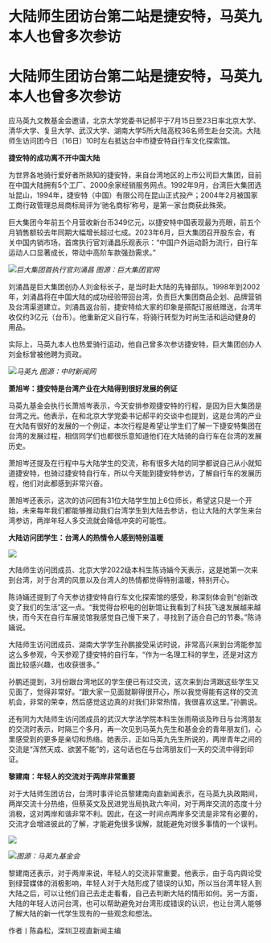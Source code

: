 # 大陆师生团访台第二站是捷安特，马英九本人也曾多次参访

# 大陆师生团访台第二站是捷安特，马英九本人也曾多次参访

应马英九文教基金会邀请，北京大学党委书记郝平于7月15日至23日率北京大学、清华大学、复旦大学、武汉大学、湖南大学5所大陆高校36名师生赴台交流。大陆师生访问团今日（16日）10时左右抵达台中市捷安特自行车文化探索馆。

**捷安特的成功离不开中国大陆**

为世界各地骑行爱好者所熟知的捷安特，来自台湾地区的上市公司巨大集团，目前在中国大陆拥有5个工厂、2000余家经销服务网点。1992年9月，台湾巨大集团选址昆山，1994年，捷安特（中国）有限公司在昆山正式投产；2004年2月被国家工商行政管理总局商标局评为‘驰名商标’称号，是第一家台商获此殊荣。

巨大集团今年前五个月营收新台币349亿元，以捷安特中国表现最为亮眼，前五个月销售额较去年同期大幅增长超过七成。2023年6月，巨大集团召开股东会，有关中国内销市场，首席执行官刘涌昌乐观表示：“中国户外运动蔚为流行，自行车运动人口显著成长，带动中高阶车款强劲需求。”

![](https://inews.gtimg.com/om_bt/Ob7akk07wUIgkocTj8nfPxzsQvnQu22YLMmK1dLo0Tw2sAA/1000)_巨大集团首执行官刘涌昌
图源：巨大集团官网_

刘涌昌是巨大集团创办人刘金标长子，是当时赴大陆的先锋部队。1998年到2002年，刘涌昌将在中国大陆的成功经验带回台湾，负责巨大集团商品企划、品牌营销及台湾渠道建立。刘涌昌返台前，捷安特给大家的印象是搭配订报纸赠送，台湾年收仅约3亿元（台币）。他重新定义自行车，将骑行转型为时尚生活和运动健身的用品。

实际上，马英九本人也热爱骑行运动，他自己曾多次参访捷安特，巨大集团创办人刘金标曾被他聘为资政。

![](https://inews.gtimg.com/om_bt/OI_KDn5buAOVfdXvCzQiFSm79qHg8_k33MX5MFMezolsQAA/1000)_马英九
图源：中时新闻网_

**萧旭岑：捷安特是台湾产业在大陆得到很好发展的例证**

马英九基金会执行长萧旭岑表示，今天安排参观捷安特的行程，是因为巨大集团是台湾之光。他表示，在和北京大学党委书记郝平的交谈中也提到，这是台湾的产业在大陆有很好的发展的一个例证，本次行程是希望让学生们了解一下捷安特集团在台湾的发展过程，相信同学们也都很乐意知道他们在大陆骑的自行车在台湾的发展历史。

萧旭岑还提及在行程中与大陆学生的交流，称有很多大陆的同学都说自己从小就知道捷安特，也骑过捷安特自行车，所以今天能到捷安特参访，了解自行车的发展历程，他们对此都感到非常兴奋。

萧旭岑还表示，这次的访问团有31位大陆学生加上6位师长，希望这只是一个开始，未来每年我们都能够推动我们台湾学生到大陆去参访，也让大陆的大学生来台湾参访，两岸年轻人多交流就会降低冲突的可能性。

**大陆访问团学生：台湾人的热情令人感到特别温暖**

![](https://inews.gtimg.com/om_bt/OmIqQf05J6Y7vMCpFlPXvhcfKguYic8aJno_eGSfCDZpMAA/1000)

大陆师生访问团成员、北京大学2022级本科生陈诗婳今天表示，这是她第一次来到台湾，对于台湾的风景以及台湾人的热情都觉得特别温暖，特别开心。

陈诗婳还提到了今天参访捷安特自行车文化探索馆的感受，称深刻体会到“创新改变了我们的生活”这一点。“我觉得台积电的创新馆让我看到了科技飞速发展越来越快，而今天在自行车展览馆我感觉自己慢下来了，寻找到了适合自己的节奏。”陈诗婳说。

大陆师生访问团成员、湖南大学学生孙鹏接受采访时说，非常高兴来到台湾能参加这么多参观，今天参观了捷安特的自行车，“作为一名理工科的学生，还是对这方面比较感兴趣，也收获很多。”

孙鹏还提到，3月份跟台湾地区的学生便已有过交流，这次来到台湾跟这些学生又见面了，觉得非常好。“跟大家一见面就聊得很开心，所以我觉得能有这样的交流机会，非常的荣幸，然后感觉这边真的对我们非常热情，我很喜欢这里。”孙鹏说。

还有同为大陆师生访问团成员的武汉大学法学院本科生张雨萌谈及昨日与台湾朋友的交流时表示，时隔三个多月，再一次见到马英九先生和基金会的青年朋友们，心里感受到的更多是亲切和热络。她表示，正如马英九先生所说的，两岸青年之间的交流是“浑然天成、欲罢不能”的，这句话也在与台湾朋友们一天的交流中得到印证。

**黎建南：年轻人的交流对于两岸非常重要**

对于大陆师生团访台，台湾时事评论员黎建南向直新闻表示，在马英九执政期间，两岸交流十分热络，但蔡英文及民进党当局执政六年间，对于两岸交流的态度十分消极，这对两岸和谐非常不利。因此，在这一时间点两岸多交流是非常有必要的，交流才会增进彼此的了解，才能避免很多误解，就能避免对很多事情的一个误判。

![](https://inews.gtimg.com/om_bt/O0l3t2fYo8Ouk_3bpcagynTNSyrd82pdnefpcDXc8qbmwAA/1000)

![](https://inews.gtimg.com/om_bt/Ok8l-i911gTAiaajvNLjbl8pEBfFo_tmqNOhGKS_xftasAA/1000)_图源：马英九基金会_

黎建南还表示，对于两岸来说，年轻人的交流非常重要。他表示，由于岛内舆论受到绿营媒体的消极影响，年轻人对于大陆形成了错误的认知，所以当台湾年轻人到大陆之后，可以让他们自己去走走看看，自己去判断大陆的情形如何。另一方面，大陆的年轻人访问台湾，也可以帮助避免对台湾形成错误的认识，也让台湾人能够了解大陆的新一代学生现有的一些观念和想法。

作者丨陈淼松，深圳卫视直新闻主编

